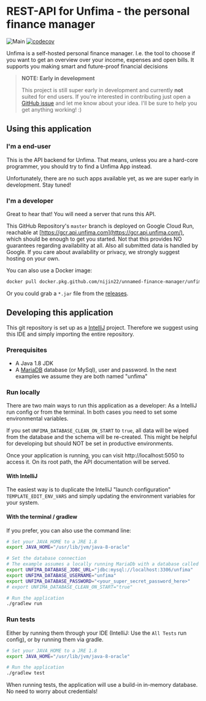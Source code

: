 # REST-API for Unfima - the personal finance manager
![Main](https://github.com/Nijin22/unnamed-finance-manager/workflows/Main/badge.svg)
[![codecov](https://codecov.io/gh/Nijin22/unnamed-finance-manager/branch/master/graph/badge.svg)](https://codecov.io/gh/Nijin22/unnamed-finance-manager)

Unfima is a self-hosted personal finance manager. I.e. the tool to choose if you want to get an overview over your
income, expenses and open bills. It supports you making smart and future-proof financial decisions

> **NOTE: Early in development**
>
> This project is still super early in development and currently **not** suited for end users. If you're interested in
> contributing just open a [GitHub issue](https://github.com/Nijin22/unnamed-finance-manager/issues) and let me know
> about your idea. I'll be sure to help you get anything working! :)

## Using this application

### I'm a end-user
This is the API backend for Unfima. That means, unless you are a hard-core programmer, you should try to find a
Unfima App instead. 

Unfortunately, there are no such apps available yet, as we are super early in development. Stay tuned!

### I'm a developer

Great to hear that! You will need a server that runs this API.

This GitHub Repository's `master` branch is deployed on Google Cloud Run, reachable at
[https://gcr.api.unfima.com](https://gcr.api.unfima.com/), which should be enough to get you started.
Not that this provides NO guarantees regarding availability at all. Also all submitted data is handled by Google.
If you care about availability or privacy, we strongly suggest hosting on your own.

You can also use a Docker image:
```bash
docker pull docker.pkg.github.com/nijin22/unnamed-finance-manager/unfima:master
```

Or you could grab a `*.jar` file from the [releases](https://github.com/Nijin22/unnamed-finance-manager/releases). 

## Developing this application

This git repository is set up as a [IntelliJ](https://www.jetbrains.com/idea/) project.
Therefore we suggest using this IDE and simply importing the entire repository.

### Prerequisites
* A Java 1.8 JDK
* A [MariaDB](https://mariadb.org/) database (or MySql), user and password.
  In the next examples we assume they are both named "unfima"

### Run locally
There are two main ways to run this application as a developer: As a IntelliJ run config or from the terminal.
In both cases you need to set some environmental variables.

If you set `UNFIMA_DATABASE_CLEAN_ON_START` to `true`, all data will be wiped from the database and
the schema will be re-created. This might be helpful for developing but should NOT be set in productive environments.

Once your application is running, you can visit http://localhost:5050 to access it. On its root path, the API
documentation will be served.

#### With IntelliJ
The easiest way is to duplicate the IntelliJ "launch configuration" `TEMPLATE_EDIT_ENV_VARS` and simply updating
the environment variables for your system.

#### With the terminal / gradlew
If you prefer, you can also use the command line:

```bash
# Set your JAVA_HOME to a JRE 1.8
export JAVA_HOME="/usr/lib/jvm/java-8-oracle"

# Set the database connection
# The example assumes a locally running MariaDb with a database called "unfima"
export UNFIMA_DATABASE_JDBC_URL="jdbc:mysql://localhost:3306/unfima"
export UNFIMA_DATABASE_USERNAME="unfima"
export UNFIMA_DATABASE_PASSWORD="<your_super_secret_password_here>"
# export UNFIMA_DATABASE_CLEAN_ON_START="true"

# Run the application
./gradlew run
```

### Run tests
Either by running them through your IDE (IntelliJ: Use the `All Tests` run config), or by running them via gradle.

```bash
# Set your JAVA_HOME to a JRE 1.8
export JAVA_HOME="/usr/lib/jvm/java-8-oracle"

# Run the application
./gradlew test
```

When running tests, the application will use a build-in in-memory database. No need to worry about credentials!
